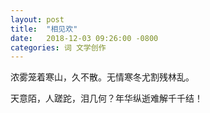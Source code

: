 ```yaml
---
layout: post
title:  "相见欢"
date:   2018-12-03 09:26:00 -0800
categories: 词 文学创作
---
```


浓雾笼着寒山，久不散。无情寒冬尤割残林乱。

天意陌，人蹉跎，泪几何？年华纵逝难解千千结！ 
